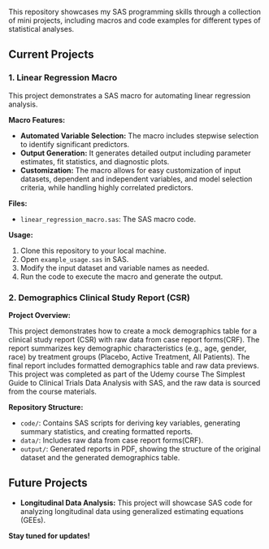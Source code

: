 This repository showcases my SAS programming skills through a collection of mini projects, including macros and code examples for different types of statistical analyses.

## Current Projects

### 1. Linear Regression Macro

This project demonstrates a SAS macro for automating linear regression analysis.

**Macro Features:**

* **Automated Variable Selection:** The macro includes stepwise selection to identify significant predictors.
* **Output Generation:** It generates detailed output including parameter estimates, fit statistics, and diagnostic plots.
* **Customization:** The macro allows for easy customization of input datasets, dependent and independent variables, and model selection criteria, while handling highly correlated predictors.

**Files:**
* `linear_regression_macro.sas`:  The SAS macro code.


**Usage:**
1.  Clone this repository to your local machine.
2.  Open `example_usage.sas` in SAS.
3.  Modify the input dataset and variable names as needed.
4.  Run the code to execute the macro and generate the output.


### 2. Demographics Clinical Study Report (CSR)

**Project Overview:**

This project demonstrates how to create a mock demographics table for a clinical study report (CSR) with raw data from case report forms(CRF). The report summarizes key demographic characteristics (e.g., age, gender, race) by treatment groups (Placebo, Active Treatment, All Patients). The final report includes formatted demographics table and raw data previews. This project was completed as part of the Udemy course The Simplest Guide to Clinical Trials Data Analysis with SAS, and the raw data is sourced from the course materials.

**Repository Structure:**

* `code/`: Contains SAS scripts for deriving key variables, generating summary statistics, and creating formatted reports.
* `data/`: Includes raw data from case report forms(CRF).
* `output/`: Generated reports in PDF, showing the structure of the original dataset and the generated demographics table. 

## Future Projects
* **Longitudinal Data Analysis:** This project will showcase SAS code for analyzing longitudinal data using generalized estimating equations (GEEs).

**Stay tuned for updates!**
